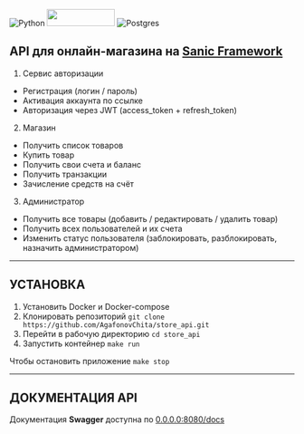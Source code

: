 
![Python](https://img.shields.io/badge/python-3670A0?style=for-the-badge&logo=python&logoColor=ffdd54)
<img src="https://raw.githubusercontent.com/sanic-org/sanic-assets/master/png/sanic-framework-logo-400x97.png" width="120" height="30">
![Postgres](https://img.shields.io/badge/postgres-%23316192.svg?style=for-the-badge&logo=postgresql&logoColor=white)

## API для онлайн-магазина на <a href="https://sanic.dev/en/">Sanic Framework</a>
1. Сервис авторизации
* Регистрация (логин / пароль)
* Активация аккаунта по ссылке
* Авторизация через JWT (access_token + refresh_token)
2. Магазин
* Получить список товаров
* Купить товар
* Получить свои счета и баланс
* Получить транзакции
* Зачисление средств на счёт
3. Администратор
* Получить все товары (добавить / редактировать / удалить товар)
* Получить всех пользователей и их счета
* Изменить статус пользователя (заблокировать, разблокировать, назначить администратором)
________________________________________________________________
## УСТАНОВКА
<ol>
    <li>Установить Docker и Docker-compose
    <li>Клонировать репозиторий <code>git clone https://github.com/AgafonovChita/store_api.git</code>
    <li>Перейти в рабочую директорию <code>cd store_api</code>
    <li>Запустить контейнер <code>make run</code>
  </ol>
Чтобы остановить приложение <code>make stop</code>

________________________________________________________________

## ДОКУМЕНТАЦИЯ API
Документация <b>Swagger</b> доступна по <a href="http://0.0.0.0:8080/docs">0.0.0.0:8080/docs</a>


